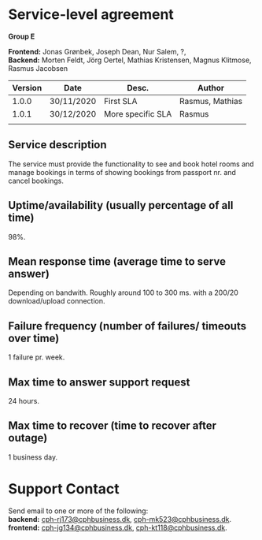 # Service-level agreement

**Group E** 

**Frontend:** Jonas Grønbek, Joseph Dean, Nur Salem,  ?,  
**Backend:** Morten Feldt, Jörg Oertel, Mathias Kristensen, Magnus Klitmose, Rasmus Jacobsen  
  
|Version|Date			|Desc.			|Author			|
|---	|---			|---			|---			|
|1.0.0	|30/11/2020		| First SLA		| Rasmus, Mathias	|
|1.0.1	| 30/12/2020 		| More specific SLA	| Rasmus 		|
| 	| 			|			|			|
			

## Service description
The service must provide the functionality to see and book hotel rooms and manage bookings in terms of showing bookings from passport nr. and cancel bookings.

## Uptime/availability (usually percentage of all time)  
98%.  

## Mean response time (average time to serve answer)  
Depending on bandwith.
Roughly around 100 to 300 ms. with a 200/20 download/upload connection.
  
  
## Failure frequency (number of failures/ timeouts over time)  
1 failure pr. week.  

## Max time to answer support request
24 hours.  
  
## Max time to recover (time to recover after outage)  
1 business day.  
  
  
# Support Contact  
Send email to one or more of the following:  
**backend:** cph-rj173@cphbusiness.dk, cph-mk523@cphbusiness.dk.  
**frontend:** cph-jg134@cphbusiness.dk, cph-kt118@cphbusiness.dk.  
